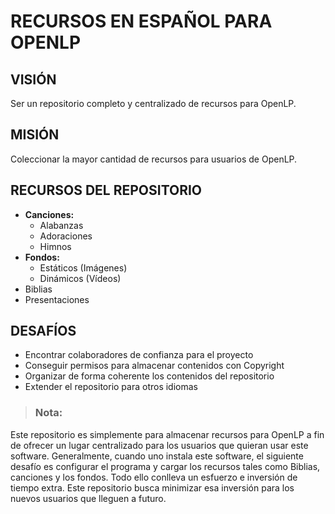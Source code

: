 # RECURSOS EN ESPAÑOL PARA OPENLP

## VISIÓN
Ser un repositorio completo y centralizado de recursos para OpenLP.

## MISIÓN
Coleccionar la mayor cantidad de recursos para usuarios de OpenLP.

## RECURSOS DEL REPOSITORIO
- **Canciones:**
	* Alabanzas
	* Adoraciones
	* Himnos
- **Fondos:**
	* Estáticos (Imágenes)
	* Dinámicos (Vídeos)
- Biblias
- Presentaciones

## DESAFÍOS
- Encontrar colaboradores de confianza para el proyecto
- Conseguir permisos para almacenar contenidos con Copyright
- Organizar de forma coherente los contenidos del repositorio
- Extender el repositorio para otros idiomas

> ### Nota:
Este repositorio es simplemente para almacenar recursos para OpenLP a fin de ofrecer un lugar centralizado para los usuarios que quieran usar este software. Generalmente, cuando uno instala este software, el siguiente desafío es configurar el programa y cargar los recursos tales como Biblias, canciones y los fondos. Todo ello conlleva un esfuerzo e inversión de tiempo extra. Este repositorio busca minimizar esa inversión para los nuevos usuarios que lleguen a futuro.
